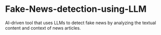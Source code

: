 # Fake-News-detection-using-LLM
AI-driven tool that uses LLMs to detect fake news by analyzing the textual content and context of news articles.
